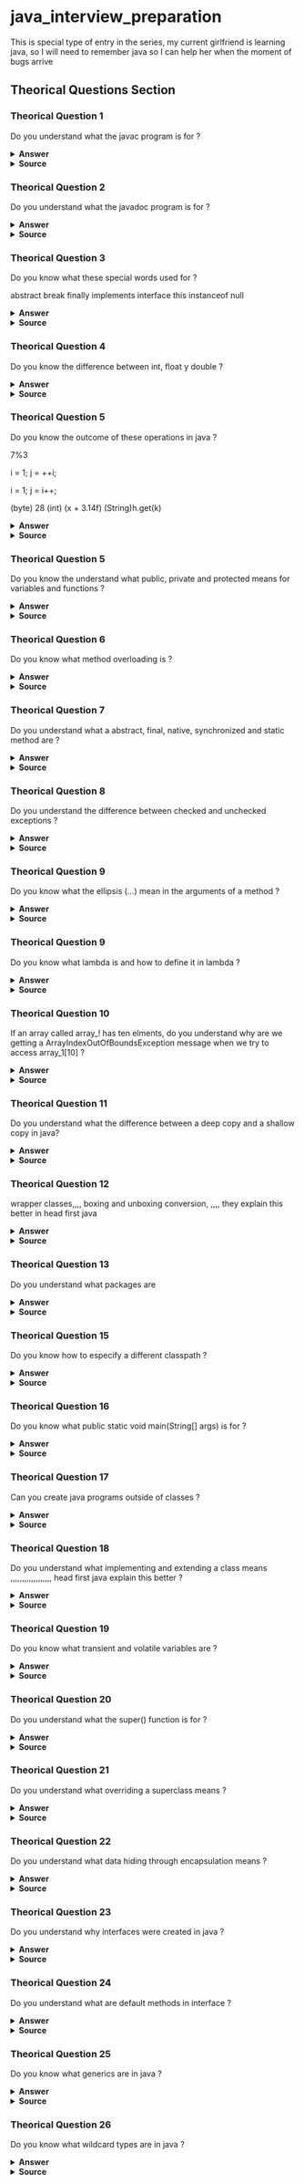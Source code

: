 # java_interview_preparation
This is special type of entry in the series, my current girlfriend is learning java, so I will need to remember java so I can help her when the moment of bugs arrive

## Theorical Questions Section

### Theorical Question 1

Do you understand what the javac program is for ?

<details><summary><b>Answer</b></summary>

Turning java source code (file .java) to java classes. these classes are then turned into bytecode

</details>

<details><summary><b>Source</b></summary>
java in a nutshell, 7th edition
</details>

### Theorical Question 2

Do you understand what the javadoc program is for ?

<details><summary><b>Answer</b></summary>

For extracting comments and create documentation in html files

</details>

<details><summary><b>Source</b></summary>
java in a nutshell, 7th edition
</details>

### Theorical Question 3

Do you know what these special words used for ?

abstract
break
finally
implements
interface
this
instanceof
null


<details><summary><b>Answer</b></summary>

...

</details>

<details><summary><b>Source</b></summary>
java in a nutshell, 7th edition
</details>

### Theorical Question 4

Do you know the difference between int, float y double ?

<details><summary><b>Answer</b></summary>

...

</details>

<details><summary><b>Source</b></summary>
java in a nutshell, 7th edition
</details>

### Theorical Question 5

Do you know the outcome of these operations in java ?

7%3

i = 1;
j = ++i;

i = 1;
j = i++;

(byte) 28
(int) (x + 3.14f)
(String)h.get(k)

<details><summary><b>Answer</b></summary>

...

</details>

<details><summary><b>Source</b></summary>
java in a nutshell, 7th edition
</details>

### Theorical Question 5

Do you know the understand what public, private and protected means for variables and functions ?


<details><summary><b>Answer</b></summary>

...

</details>

<details><summary><b>Source</b></summary>
java in a nutshell, 7th edition
</details>

### Theorical Question 6

Do you know what method overloading is ?


<details><summary><b>Answer</b></summary>

Defining multiple methods with the same name (different behaviours explain this better)

</details>

<details><summary><b>Source</b></summary>
java in a nutshell, 7th edition
</details>

### Theorical Question 7

Do you understand what a abstract, final, native, synchronized and static method are ?

<details><summary><b>Answer</b></summary>

![Image](img/java_abstract_final_native.png "java_abstract_final_native")

![Image](img/java_static_syncronized.png "java_static_syncronized")

</details>

<details><summary><b>Source</b></summary>
java in a nutshell, 7th edition
</details>

### Theorical Question 8

Do you understand the difference between checked and unchecked exceptions ?


<details><summary><b>Answer</b></summary>

![Image](img/java_checked_and_unchecked_exceptions.png "java_checked_and_unchecked_exceptions")

![Image](img/java_checked_uncheckedexceptions_pt2.png "java_checked_uncheckedexceptions_pt2")

![Image](img/java_checked_unchecked_exceptionspt3.png "java_checked_unchecked_exceptionspt3")

</details>

<details><summary><b>Source</b></summary>
java in a nutshell, 7th edition
</details>

### Theorical Question 9

Do you know what the ellipsis (...) mean in the arguments of a method ?


<details><summary><b>Answer</b></summary>

![Image](img/variable_lenght_argList_pt1.png "variable_lenght_argList_pt1")

![Image](img/variable_lenght_argList_pt2.png "variable_lenght_argList_pt2")

![Image](img/variable_lenght_argList_pt3.png "variable_lenght_argList_pt3")

</details>

<details><summary><b>Source</b></summary>
java in a nutshell, 7th edition
</details>

### Theorical Question 9

Do you know what lambda is and how to define it in lambda ?


<details><summary><b>Answer</b></summary>

![Image](img/lambda_function.png "lambda_function")

</details>

<details><summary><b>Source</b></summary>
java in a nutshell, 7th edition
</details>


### Theorical Question 10

If an array called array_! has ten elments, do you understand why are we getting a ArrayIndexOutOfBoundsException message when we try to access array_1[10] ?


<details><summary><b>Answer</b></summary>

because they are zero indexed (start at 0)

</details>

<details><summary><b>Source</b></summary>
java in a nutshell, 7th edition
</details>

### Theorical Question 11

Do you understand what the difference between a deep copy and a shallow copy in java?


<details><summary><b>Answer</b></summary>

https://howtodoinjava.com/java/array/java-array-clone-shallow-copy/

</details>

<details><summary><b>Source</b></summary>
java in a nutshell, 7th edition
</details>

### Theorical Question 12

wrapper classes,,,, boxing and unboxing conversion, ,,,, they explain this better in head first java

<details><summary><b>Answer</b></summary>

...................................

</details>

<details><summary><b>Source</b></summary>
head first java
</details>

### Theorical Question 13

Do you understand what packages are

<details><summary><b>Answer</b></summary>

![Image](img/java_packages.png "java_packages")

![Image](img/java_package2.png "java_package2")

![Image](img/java_package3.png "java_package3")

</details>

<details><summary><b>Source</b></summary>
head first java
</details>

### Theorical Question 15

Do you know how to especify a different classpath ?

<details><summary><b>Answer</b></summary>

The Java runtime knows where the class files for the standard system classes are located and can load them as needed. When the interpreter runs a program that wants to use a class named com.davidflanagan.examples.Point, it knows that the code for that class is located in a directory named com/davidflanagan/examples/ and, by default, it “looks” in the current directory for a subdirectory of that name. In order to tell the interpreter to look in locations other
than the current directory, you must use the ­classpath option when invoking the interpreter or set the CLASSPATH environment variable.

</details>

<details><summary><b>Source</b></summary>
java in a nutshell, 7th edition
</details>

### Theorical Question 16

Do you know what public static void main(String[] args) is for ?

<details><summary><b>Answer</b></summary>

![Image](img/running_java_program.png "running_java_program")

![Image](img/running_java2.png "running_java2")

</details>

<details><summary><b>Source</b></summary>
java in a nutshell, 7th edition
</details>

### Theorical Question 17

Can you create java programs outside of classes ?

<details><summary><b>Answer</b></summary>

Classes are the most fundamental structural element of all Java programs. You cannot write Java code without defining a class. All Java statements appear within classes, and all methods are implemented within classes.

</details>

<details><summary><b>Source</b></summary>
java in a nutshell, 7th edition
</details>

### Theorical Question 18

Do you understand what implementing and extending a class means ,,,,,,,,,,,,,,,,,, head first java explain this better ?

<details><summary><b>Answer</b></summary>

![Image](img/java_extending_class.png "java_extending_class")

![Image](img/java_exteninng_pt2.png "java_exteninng_pt2")

![Image](img/java_extending_pt3.png "java_extending_pt3")

</details>

<details><summary><b>Source</b></summary>
java in a nutshell, 7th edition
</details>

### Theorical Question 19

Do you know what transient and volatile variables are ?

<details><summary><b>Answer</b></summary>

...........................

</details>

<details><summary><b>Source</b></summary>
java in a nutshell, 7th edition
</details>

### Theorical Question 20

Do you understand what the super() function is for ?

<details><summary><b>Answer</b></summary>

![Image](img/subclass_constructor.png "subclass_constructor")

</details>

<details><summary><b>Source</b></summary>
java in a nutshell, 7th edition
</details>

### Theorical Question 21

Do you understand what overriding a superclass means ?

<details><summary><b>Answer</b></summary>

![Image](img/overriding_in_java.png "overriding_in_java")

![Image](img/java_overriding_pt2.png "java_overriding_pt2")

![Image](img/java_overriding_pt3.png "java_overriding_pt3")

![Image](img/java_overriding_pt4.png "java_overriding_pt4")

![Image](img/java_overriding_pt5.png "java_overriding_pt5")

</details>

<details><summary><b>Source</b></summary>
java in a nutshell, 7th edition
</details>

### Theorical Question 22

Do you understand what data hiding through encapsulation means ?

<details><summary><b>Answer</b></summary>

One of the most important object­oriented techniques we haven’t discussed so far is hiding the data within the class and making it available only through the methods.

If a member of a class is declared with the public modifier, it means that the member is
accessible anywhere the containing class is accessible. This is the least restrictive type of
access control.

If a member of a class is declared private, the member is never accessible, except within
the class itself. This is the most restrictive type of access control.

If a member of a class is declared protected, it is accessible to all classes within the
package (the same as the default package accessibility) and also accessible within the body
of any subclass of the class, regardless of the package in which that subclass is defined.

If a member of a class is not declared with any of these modifiers, it has default access
(sometimes called package access) and it is accessible to code within all classes that are
defined in the same package but inaccessible outside of the package.

</details>

<details><summary><b>Source</b></summary>
java in a nutshell, 7th edition
</details>

### Theorical Question 23

Do you understand why interfaces were created in java ?

<details><summary><b>Answer</b></summary>

We also saw that a Java class can only inherit from a single class. This is quite a big restriction on the kinds of object­oriented programs that we want to build. The designers of Java knew this, but they also wanted to ensure that Java’s approach to object­oriented programming was less complex and error­prone than, for example, that of C++.

The solution that they chose was to introduce the concept of an interface to Java. Like a class, an interface defines a new reference type. As its name implies, an interface is intended to represent only an API—so it provides a description of a type, and the methods (and signatures) that classes that implement that API must provide.

In general, a Java interface does not provide any implementation code for the methods that it
describes. These methods are considered mandatory—any class that wishes to implement the
interface must provide an implementation of these methods.

</details>

<details><summary><b>Source</b></summary>
java in a nutshell, 7th edition
</details>

### Theorical Question 24

Do you understand what are default methods in interface ?

<details><summary><b>Answer</b></summary>

Adding new methods to an interface without breaking backward compatibility requires
providing some implementation for the older implementations of the interface so that they can
continue to work. This mechanism is a default method, and it was first added to the platform
in JDK 8.

![Image](img/default_method_in_interface_pt1.png "default_method_in_interface_pt1")

![Image](img/default_method_in_interface_pt2.png "default_method_in_interface_pt2")

</details>

<details><summary><b>Source</b></summary>
java in a nutshell, 7th edition
</details>

### Theorical Question 25

Do you know what generics are in java ?

<details><summary><b>Answer</b></summary>

One of the great strengths of the Java platform is the standard library that it ships. It provides a great deal of useful functionality—and in particular robust implementations of common datastructures. These implementations are relatively simple to develop with and are well documented. The libraries are known as the Java Collections. 

Although they were still very useful, the earliest versions of the collections had a fairly major limitation, however. This limitation was that the data structure (sometimes called the container) essentially obscured the type of the data being stored in it.

![Image](img/generics_pt1.png "generics_pt1")

![Image](img/generics_pt2.png "generics_pt2")

![Image](img/generics_pt3.png "generics_pt3")

![Image](img/generics_pt4.png "generics_pt4")

![Image](img/generics_pt5.png "generics_pt5")

![Image](img/generics_pt6.png "generics_pt6")

![Image](img/generics_pt7.png "generics_pt7")

![Image](img/generics_pt8.png "generics_pt8")

![Image](img/generics_pt9.png "generics_pt9")

![Image](img/generics_pt10.png "generics_pt10")

![Image](img/generics_pt11.png "generics_pt11")

![Image](img/generics_pt12.png "generics_pt12")

![Image](img/generics_pt13.png "generics_pt13")


</details>

<details><summary><b>Source</b></summary>
java in a nutshell, 7th edition
</details>

### Theorical Question 26

Do you know what wildcard types are in java ?

<details><summary><b>Answer</b></summary>



</details>

<details><summary><b>Source</b></summary>
java in a nutshell, 7th edition
</details>